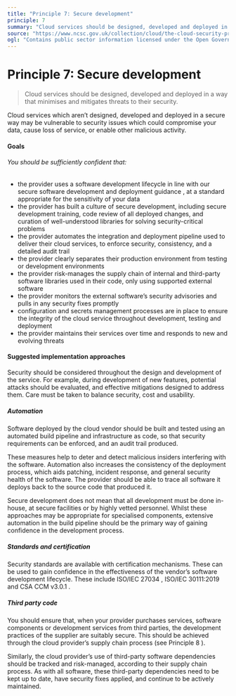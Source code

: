 ```yaml
---
title: "Principle 7: Secure development"
principle: 7
summary: "Cloud services should be designed, developed and deployed in a way that minimises and mitigates threats to their security."
source: "https://www.ncsc.gov.uk/collection/cloud/the-cloud-security-principles/principle-7-secure-development"
ogl: "Contains public sector information licensed under the Open Government Licence v3.0. https://www.nationalarchives.gov.uk/doc/open-government-licence/version/3/"
---
```


# Principle 7: Secure development

> Cloud services should be designed, developed and deployed in a way that minimises and mitigates threats to their security.

Cloud services which aren’t designed, developed and deployed in a secure way may be vulnerable to security issues which could compromise your data, cause loss of service, or enable other malicious activity.

#### Goals

###### You should be sufficiently confident that:

- the provider uses a software development lifecycle in line with our secure software development and deployment guidance , at a standard appropriate for the sensitivity of your data
- the provider has built a culture of secure development, including secure development training, code review of all deployed changes, and curation of well-understood libraries for solving security-critical problems
- the provider automates the integration and deployment pipeline used to deliver their cloud services, to enforce security, consistency, and a detailed audit trail
- the provider clearly separates their production environment from testing or development environments
- the provider risk-manages the supply chain of internal and third-party software libraries used in their code, only using supported external software
- the provider monitors the external software’s security advisories and pulls in any security fixes promptly
- configuration and secrets management processes are in place to ensure the integrity of the cloud service throughout development, testing and deployment
- the provider maintains their services over time and responds to new and evolving threats

#### Suggested implementation approaches

Security should be considered throughout the design and development of the service. For example, during development of new features, potential attacks should be evaluated, and effective mitigations designed to address them. Care must be taken to balance security, cost and usability.

##### Automation

Software deployed by the cloud vendor should be built and tested using an automated build pipeline and infrastructure as code, so that security requirements can be enforced, and an audit trail produced.

These measures help to deter and detect malicious insiders interfering with the software. Automation also increases the consistency of the deployment process, which aids patching, incident response, and general security health of the software. The provider should be able to trace all software it deploys back to the source code that produced it.

Secure development does not mean that all development must be done in-house, at secure facilities or by highly vetted personnel. Whilst these approaches may be appropriate for specialised components, extensive automation in the build pipeline should be the primary way of gaining confidence in the development process.

##### Standards and certification

Security standards are available with certification mechanisms. These can be used to gain confidence in the effectiveness of the vendor’s software development lifecycle. These include ISO/IEC 27034 , ISO/IEC 30111:2019 and CSA CCM v3.0.1 .

##### Third party code

You should ensure that, when your provider purchases services, software components or development services from third parties, the development practices of the supplier are suitably secure. This should be achieved through the cloud provider’s supply chain process (see Principle 8 ).

Similarly, the cloud provider’s use of third-party software dependencies should be tracked and risk-managed, according to their supply chain process. As with all software, these third-party dependencies need to be kept up to date, have security fixes applied, and continue to be actively maintained.
